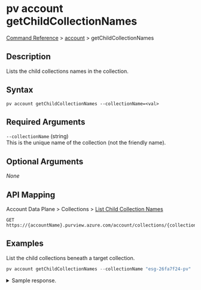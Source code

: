 # pv account getChildCollectionNames
[Command Reference](../../../README.md#command-reference) > [account](./main.md) > getChildCollectionNames

## Description
Lists the child collections names in the collection.

## Syntax
```
pv account getChildCollectionNames --collectionName=<val>
```

## Required Arguments
`--collectionName` (string)  
This is the unique name of the collection (not the friendly name).

## Optional Arguments
*None*

## API Mapping
Account Data Plane > Collections > [List Child Collection Names](https://docs.microsoft.com/en-us/rest/api/purview/accountdataplane/collections/list-child-collection-names)
```
GET https://{accountName}.purview.azure.com/account/collections/{collectionName}/getChildCollectionNames
```

## Examples
List the child collections beneath a target collection.
```powershell
pv account getChildCollectionNames --collectionName "esg-26fa7f24-pv"
```

<details><summary>Sample response.</summary>
<p>

```json
{
    "count": 3,
    "value": [
        {
            "friendlyName": "Environment",
            "name": "g7qe97"
        },
        {
            "friendlyName": "Social",
            "name": "6b93rz"
        },
        {
            "friendlyName": "Governance",
            "name": "bfgnyg"
        }
    ]
}
```
</p>
</details>